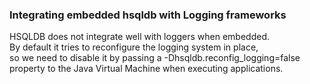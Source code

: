 ### Integrating embedded hsqldb with Logging frameworks

 HSQLDB does not integrate well with loggers when embedded. <br/>
 By default it tries to reconfigure the logging system in place, <br/>
 so we need to disable it by passing a -Dhsqldb.reconfig_logging=false property to the Java Virtual Machine when executing applications.
